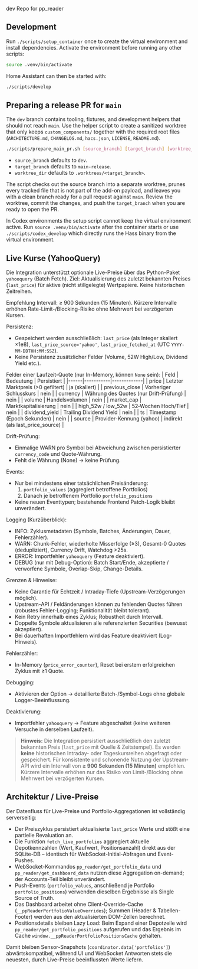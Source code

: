 dev Repo for pp_reader

## Development

Run `./scripts/setup_container` once to create the virtual environment and
install dependencies. Activate the environment before running any other
scripts:

```bash
source .venv/bin/activate
```

Home Assistant can then be started with:

```bash
./scripts/develop
```

## Preparing a release PR for `main`

The `dev` branch contains tooling, fixtures, and development helpers that
should not reach `main`. Use the helper script to create a sanitized worktree
that only keeps `custom_components/` together with the required root files
(`ARCHITECTURE.md`, `CHANGELOG.md`, `hacs.json`, `LICENSE`, `README.md`).

```bash
./scripts/prepare_main_pr.sh [source_branch] [target_branch] [worktree_dir]
```

- `source_branch` defaults to `dev`.
- `target_branch` defaults to `main-release`.
- `worktree_dir` defaults to `.worktrees/<target_branch>`.

The script checks out the source branch into a separate worktree, prunes every
tracked file that is not part of the add-on payload, and leaves you with a
clean branch ready for a pull request against `main`. Review the worktree,
commit the changes, and push the `target_branch` when you are ready to open the
PR.

In Codex environments the setup script cannot keep the virtual
environment active. Run `source .venv/bin/activate` after the container
starts or use `./scripts/codex_develop` which directly runs the Hass
binary from the virtual environment.

## Live Kurse (YahooQuery)

Die Integration unterstützt optionale Live-Preise über das Python-Paket `yahooquery` (Batch Fetch).
Ziel: Aktualisierung des zuletzt bekannten Preises (`last_price`) für aktive (nicht stillgelegte) Wertpapiere. Keine historischen Zeitreihen.

Empfehlung Intervall: ≥ 900 Sekunden (15 Minuten). Kürzere Intervalle erhöhen Rate-Limit-/Blocking-Risiko ohne Mehrwert bei verzögerten Kursen.

Persistenz:
- Gespeichert werden ausschließlich: `last_price` (als Integer skaliert ×1e8), `last_price_source='yahoo'`, `last_price_fetched_at` (UTC `YYYY-MM-DDTHH:MM:SSZ`).
- Keine Persistenz zusätzlicher Felder (Volume, 52W High/Low, Dividend Yield etc.).

Felder einer Laufzeit-Quote (nur In-Memory, können `None` sein):
| Feld | Bedeutung | Persistiert |
|------|-----------|-------------|
| price | Letzter Marktpreis (>0 gefiltert) | ja (skaliert) |
| previous_close | Vorheriger Schlusskurs | nein |
| currency | Währung des Quotes (nur Drift-Prüfung) | nein |
| volume | Handelsvolumen | nein |
| market_cap | Marktkapitalisierung | nein |
| high_52w / low_52w | 52‑Wochen Hoch/Tief | nein |
| dividend_yield | Trailing Dividend Yield | nein |
| ts | Timestamp (Epoch Sekunden) | nein |
| source | Provider-Kennung (yahoo) | indirekt (als last_price_source) |

Drift-Prüfung:
- Einmalige WARN pro Symbol bei Abweichung zwischen persistierter `currency_code` und Quote-Währung.
- Fehlt die Währung (None) → keine Prüfung.

Events:
- Nur bei mindestens einer tatsächlichen Preisänderung:
  1. `portfolio_values` (aggregiert betroffene Portfolios)
  2. Danach je betroffenem Portfolio `portfolio_positions`
- Keine neuen Eventtypen; bestehende Frontend Patch-Logik bleibt unverändert.

Logging (Kurzüberblick):
- INFO: Zyklusmetadaten (Symbole, Batches, Änderungen, Dauer, Fehlerzähler).
- WARN: Chunk-Fehler, wiederholte Misserfolge (≥3), Gesamt-0 Quotes (dedupliziert), Currency Drift, Watchdog >25s.
- ERROR: Importfehler `yahooquery` (Feature deaktiviert).
- DEBUG (nur mit Debug-Option): Batch Start/Ende, akzeptierte / verworfene Symbole, Overlap-Skip, Change-Details.

Grenzen & Hinweise:
- Keine Garantie für Echtzeit / Intraday-Tiefe (Upstream-Verzögerungen möglich).
- Upstream-API / Feldänderungen können zu fehlenden Quotes führen (robustes Fehler-Logging; Funktionalität bleibt tolerant).
- Kein Retry innerhalb eines Zyklus; Robustheit durch Intervall.
- Doppelte Symbole aktualisieren alle referenzierten Securities (bewusst akzeptiert).
- Bei dauerhaften Importfehlern wird das Feature deaktiviert (Log-Hinweis).

Fehlerzähler:
- In-Memory (`price_error_counter`), Reset bei erstem erfolgreichen Zyklus mit ≥1 Quote.

Debugging:
- Aktivieren der Option → detaillierte Batch-/Symbol-Logs ohne globale Logger-Beeinflussung.

Deaktivierung:
- Importfehler `yahooquery` → Feature abgeschaltet (keine weiteren Versuche in derselben Laufzeit).

> **Hinweis:** Die Integration persistiert ausschließlich den zuletzt bekannten Preis (`last_price` mit Quelle & Zeitstempel). Es werden **keine** historischen Intraday- oder Tageskursreihen abgefragt oder gespeichert. Für konsistente und schonende Nutzung der Upstream-API wird ein Intervall von **≥ 900 Sekunden (15 Minuten)** empfohlen. Kürzere Intervalle erhöhen nur das Risiko von Limit-/Blocking ohne Mehrwert bei verzögerten Kursen.

## Architektur / Live-Preise

Der Datenfluss für Live-Preise und Portfolio-Aggregationen ist vollständig serverseitig:

- Der Preiszyklus persistiert aktualisierte `last_price` Werte und stößt eine partielle Revaluation an.
- Die Funktion `fetch_live_portfolios` aggregiert aktuelle Depotkennzahlen (Wert, Kaufwert, Positionsanzahl) direkt aus der SQLite-DB – identisch für WebSocket-Initial-Abfragen und Event-Pushes.
- WebSocket-Kommandos `pp_reader/get_portfolio_data` und `pp_reader/get_dashboard_data` nutzen diese Aggregation on-demand; der Accounts-Teil bleibt unverändert.
- Push-Events (`portfolio_values`, anschließend je Portfolio `portfolio_positions`) verwenden dieselben Ergebnisse als Single Source of Truth.
- Das Dashboard arbeitet ohne Client-Override-Cache (`__ppReaderPortfolioValueOverrides`); Summen (Header & Tabellen-Footer) werden aus den aktualisierten DOM-Zellen berechnet.
- Positionsdetails bleiben Lazy Load: Beim Expand einer Depotzeile wird `pp_reader/get_portfolio_positions` aufgerufen und das Ergebnis im Cache `window.__ppReaderPortfolioPositionsCache` gehalten.

Damit bleiben Sensor-Snapshots (`coordinator.data['portfolios']`) abwärtskompatibel, während UI und WebSocket Antworten stets die neuesten, durch Live-Preise beeinflussten Werte liefern.


